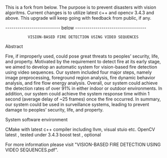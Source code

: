 This is a fork from below.
The purpose is to prevent disasters with vision algoritms.
Current changes is to utilize latest c++ and opencv 3.4.3 and above.
This upgrade will keep going with feedback from public, if any.

---------------------------  below -----------------------------------

                                
              VISION-BASED FIRE DETECTION USING VIDEO SEQUENCES

Abstract

Fire, if improperly used, could pose great threats to peoples’ security, life, and property. Motivated by the requirement to detect fire at its early stage, we aimed to develop an automatic system for vision-based fire detection using video sequences. Our system included four major steps, namely image preprocessing, foreground region analysis, fire dynamic behavior analysis, and fire flow energy analysis. Overall, our system could achieve the detection rates of over 91% in either indoor or outdoor environments. In addition, our system could achieve the system response time within 1 second (average delay of ~25 frames) once the fire occurred. In summary, our system could be used in surveillance systems, leading to prevent damage to peoples’ security, life, and property.

System software environment

CMake with latest c++ compiler including llvm, visual stuio etc.
OpenCV latest , tested under 3.4.3
boost test , optional


For more information please visit "VISION-BASED FIRE DETECTION USING VIDEO SEQUENCES.pdf".
